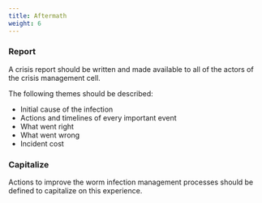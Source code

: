 ```yaml
---
title: Aftermath
weight: 6
---
```

### Report

A crisis report should be written and made available to all of the actors of the crisis management cell.

The following themes should be described:

- Initial cause of the infection
- Actions and timelines of every important event
- What went right
- What went wrong
- Incident cost

### Capitalize

Actions to improve the worm infection management processes should be defined to capitalize on this experience.
